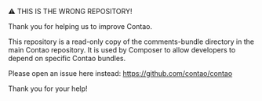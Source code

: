 ⚠ THIS IS THE WRONG REPOSITORY!

Thank you for helping us to improve Contao.

This repository is a read-only copy of the comments-bundle directory in the main Contao repository. It is used by Composer to allow developers to depend on specific Contao bundles.

Please open an issue here instead: https://github.com/contao/contao

Thank you for your help!
